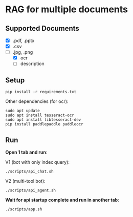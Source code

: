 # RAG for multiple documents

## Supported Documents
- [x] .pdf, .pptx
- [x] .csv
- [ ] .jpg, .png
  - [x] ocr
  - [ ] description

## Setup
```
pip install -r requirements.txt
```

Other dependencies (for ocr):
```
sudo apt update
sudo apt install tesseract-ocr
sudo apt install libtesseract-dev
pip install paddlepaddle paddleocr
```

## Run
**Open 1 tab and run**:

V1 (bot with only index query):
```
./scripts/api_chat.sh
```

V2 (multi-tool bot):
```
./scripts/api_agent.sh
```

**Wait for api startup complete and run in another tab**:
```
./scripts/app.sh
```
